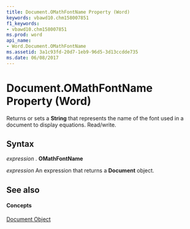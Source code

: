 ```yaml
---
title: Document.OMathFontName Property (Word)
keywords: vbawd10.chm158007851
f1_keywords:
- vbawd10.chm158007851
ms.prod: word
api_name:
- Word.Document.OMathFontName
ms.assetid: 3a1c93fd-20d7-1eb9-96d5-3d13ccdde735
ms.date: 06/08/2017
---
```



# Document.OMathFontName Property (Word)

Returns or sets a  **String** that represents the name of the font used in a document to display equations. Read/write.


## Syntax

 _expression_ . **OMathFontName**

 _expression_ An expression that returns a **Document** object.


## See also


#### Concepts


[Document Object](Word.Document.md)

